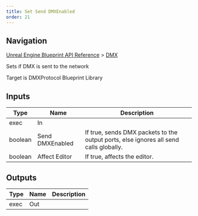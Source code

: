 ```yaml
---
title: Set Send DMXEnabled
order: 21
---
```

## Navigation

[Unreal Engine Blueprint API Reference](https://dev.epicgames.com/documentation/en-us/unreal-engine/BlueprintAPI) > [DMX](https://dev.epicgames.com/documentation/en-us/unreal-engine/BlueprintAPI/DMX)

Sets if DMX is sent to the network

Target is DMXProtocol Blueprint Library

## Inputs

| Type | Name | Description |
| --- | --- | --- |
| exec | In |  |
| boolean | Send DMXEnabled | If true, sends DMX packets to the output ports, else ignores all send calls globally. |
| boolean | Affect Editor | If true, affects the editor. |

## Outputs

| Type | Name | Description |
| --- | --- | --- |
| exec | Out |  |
